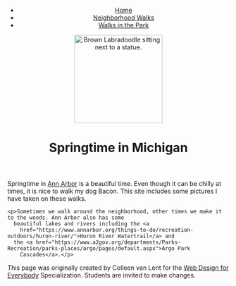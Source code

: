 <!DOCTYPE html>
<html lang="en">

<head>
  <meta charset="utf-8">
  <meta name="viewport" content="width=device-width">
  <title>Springtime In Michigan</title>
  <link href="css/style.css" rel="stylesheet">
  <link rel="stylesheet" href="styles.css">
</head>

<body>
  <header>
    <nav>
      <ul>
        <li><a href="index.html">Home</a></li>
        <li><a href="neighborhood.html">Neighborhood Walks</a></li>
        <li><a href="parks.html">Walks in the Park</a></li>
      </ul>
    </nav>
    <img src="BaconGallupPark.jpg" width="200" alt="Brown Labradoodle sitting next to a statue.">
    <h1>Springtime in Michigan</h1>
  </header>

  <main>
    <p>Springtime in <a href="https://www.michigan.org/city/ann-arbor">Ann Arbor</a> is a beautiful time. Even though
      it can be chilly at times, it is nice to walk my dog Bacon. This site includes some pictures I have taken on
      these walks.</p>

    <p>Sometimes we walk around the neighborhood, other times we make it to the woods. Ann Arbor also has some
      beautiful lakes and rivers including the <a
        href="https://www.annarbor.org/things-to-do/recreation-outdoors/huron-river/">Huron River Watertrail</a> and
      the <a href="https://www.a2gov.org/departments/Parks-Recreation/parks-places/argo/pages/default.aspx">Argo Park
        Cascades</a>.</p>
  </main>

  <footer>
    <p>This page was originally created by Colleen van Lent for the <a
        href="https://www.coursera.org/specializations/web-design"> Web Design for Everybody</a> Specialization.
      Students are invited to make changes.</p>
  </footer>

</body>

</html>
